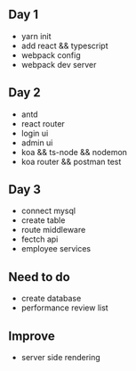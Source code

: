 ## Day 1
- yarn init
- add react && typescript
- webpack config
- webpack dev server

## Day 2
- antd
- react router
- login ui
- admin ui
- koa && ts-node && nodemon
- koa router && postman test

## Day 3
- connect mysql
- create table
- route middleware
- fectch api
- employee services

## Need to do
- create database
- performance review list

## Improve
- server side rendering
